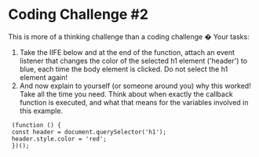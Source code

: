 # Coding Challenge #2

This is more of a thinking challenge than a coding challenge �
Your tasks:

1. Take the IIFE below and at the end of the function, attach an event listener that
   changes the color of the selected h1 element ('header') to blue, each time
   the body element is clicked. Do not select the h1 element again!
2. And now explain to yourself (or someone around you) why this worked! Take all
   the time you need. Think about when exactly the callback function is executed,
   and what that means for the variables involved in this example.

```
 (function () {
 const header = document.querySelector('h1');
 header.style.color = 'red';
 })();
```
